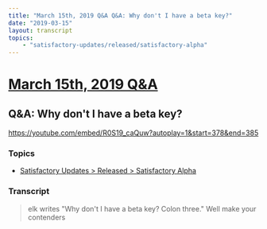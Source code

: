 ```yaml
---
title: "March 15th, 2019 Q&A Q&A: Why don't I have a beta key?"
date: "2019-03-15"
layout: transcript
topics:
    - "satisfactory-updates/released/satisfactory-alpha"
---
```

# [March 15th, 2019 Q&A](../2019-03-15.md)
## Q&A: Why don't I have a beta key?
https://youtube.com/embed/R0S19_caQuw?autoplay=1&start=378&end=385

### Topics
* [Satisfactory Updates > Released > Satisfactory Alpha](../topics/satisfactory-updates/released/satisfactory-alpha.md)

### Transcript

> elk writes &quot;Why don't I have a beta key? Colon three.&quot; Well make your contenders
